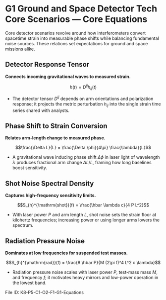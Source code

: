 # G1 Ground and Space Detector Tech Core Scenarios — Core Equations

Core detector scenarios revolve around how interferometers convert spacetime strain into measurable phase shifts while balancing fundamental noise sources. These relations set expectations for ground and space missions alike.

## Detector Response Tensor
**Connects incoming gravitational waves to measured strain.**

$$h(t) = D^{ij} h_{ij}(t)$$

- The detector tensor $D^{ij}$ depends on arm orientations and polarization response; it projects the metric perturbation $h_{ij}$ into the single strain time series shared with analysts.

## Phase Shift to Strain Conversion
**Relates arm-length change to measured phase.**

$$\frac{\Delta L}{L} = \frac{\Delta \phi}{4\pi} \frac{\lambda}{L}$$

- A gravitational wave inducing phase shift $\Delta \phi$ in laser light of wavelength $\lambda$ produces fractional arm change $\Delta L / L$, framing how long baselines boost sensitivity.

## Shot Noise Spectral Density
**Captures high-frequency sensitivity limits.**

$$S_{h}^{\mathrm{shot}}(f) = \frac{\hbar \lambda c}{4 P L^2}$$

- With laser power $P$ and arm length $L$, shot noise sets the strain floor at kilohertz frequencies; increasing power or using longer arms lowers the spectrum.

## Radiation Pressure Noise
**Dominates at low frequencies for suspended test masses.**

$$S_{h}^{\mathrm{rad}}(f) = \frac{8 \hbar P}{M (2\pi f)^4 L^2 c \lambda}$$

- Radiation pressure noise scales with laser power $P$, test-mass mass $M$, and frequency $f$; it motivates heavy mirrors and low-power operation in the lowest band.

File ID: K8-P5-C1-O2-F1-G1-Equations
